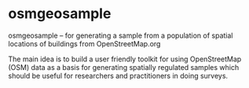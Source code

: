 # osmgeosample
osmgeosample – for generating a sample from a population of spatial locations of buildings from OpenStreetMap.org

The main idea is to build a user friendly toolkit for using OpenStreetMap (OSM) data as a basis for generating spatially regulated samples which should be useful for researchers and practitioners in doing surveys. 

